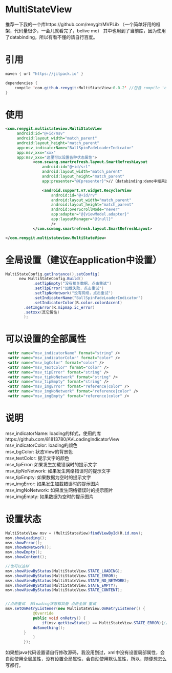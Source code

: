 # MultiStateView
推荐一下我的一个库https://github.com/renygit/MVPLib （一个简单好用的框架，代码量很少，一会儿就看完了，belive me） 其中也用到了当前库，因为使用了databinding，所以有看不懂的请自行百度。

引用
===========================
```Java
maven { url "https://jitpack.io" }
```
```Java
dependencies {
	compile 'com.github.renygit:MultiStateView:0.0.2' //包含 compile 'com.wang.avi:library:2.1.3'//loading库
}
```

使用
===========================
```xml
<com.renygit.multistateview.MultiStateView
     android:id="@+id/msv"
     android:layout_width="match_parent"
     android:layout_height="match_parent"
     app:msv_indicatorName="BallSpinFadeLoaderIndicator"
     app:msv_xxx="xxx"
     app:msv_xxx="这里可以设置各种状态属性">
            <com.scwang.smartrefresh.layout.SmartRefreshLayout
                android:id="@+id/srl"
                android:layout_width="match_parent"
                android:layout_height="match_parent"
                app:presenter="@{presenter}">//（databinding:demo中如果这里看不懂，请跳过,可以不用设置这个）

                <android.support.v7.widget.RecyclerView
                    android:id="@+id/rv"
                    android:layout_width="match_parent"
                    android:layout_height="match_parent"
                    android:overScrollMode="never"
                    app:adapter="@{viewModel.adapter}"
                    app:layoutManager="@{null}"
                    />
            </com.scwang.smartrefresh.layout.SmartRefreshLayout>

</com.renygit.multistateview.MultiStateView>
```

全局设置（建议在application中设置）
============================
```Java
MultiStateConfig.getInstance().setConfig(
      new MultiStateConfig.Build()
            .setTipEmpty("没有相关数据，点击重试")
            .setTipError("加载失败，点击重试")
            .setTipNoNetwork("没有网络，点击重试")
            .setIndicatorName("BallSpinFadeLoaderIndicator")
            .setIndicatorColor(R.color.colorAccent)
	    .setImgError(R.mipmap.ic_error)
	    .setxxx(其它属性)
        );
```
 
可以设置的全部属性
============================
```xml
 <attr name="msv_indicatorName" format="string" />
 <attr name="msv_indicatorColor" format="color" />
 <attr name="msv_bgColor" format="color" />
 <attr name="msv_textColor" format="color" />
 <attr name="msv_tipError" format="string" />
 <attr name="msv_tipNoNetwork" format="string" />
 <attr name="msv_tipEmpty" format="string" />
 <attr name="msv_imgError" format="reference|color" />
 <attr name="msv_imgNoNetwork" format="reference|color" />
 <attr name="msv_imgEmpty" format="reference|color" />
```

说明
=================================
msv_indicatorName: loading的样式，使用的库https://github.com/81813780/AVLoadingIndicatorView <br>
msv_indicatorColor: loading的颜色 <br>
msv_bgColor: 状态View的背景色 <br>
msv_textColor: 提示文字的颜色 <br>
msv_tipError: 如果发生加载错误时的提示文字 <br>
msv_tipNoNetwork: 如果发生网络错误时的提示文字 <br>
msv_tipEmpty: 如果数据为空时的提示文字 <br>
msv_imgError: 如果发生加载错误时的提示图片 <br>
msv_imgNoNetwork: 如果发生网络错误时的提示图片 <br>
msv_imgEmpty: 如果数据为空时的提示图片 <br>


设置状态
=================================
```Java
MultiStateView msv = (MultiStateView)findViewById(R.id.msv);
msv.showLoading();
msv.showError();
msv.showNoNetwork();
msv.showEmpty();
msv.showContent();

//也可以这样
msv.showViewByStatus(MultiStateView.STATE_LOADING);
msv.showViewByStatus(MultiStateView.STATE_ERROR);
msv.showViewByStatus(MultiStateView.STATE_NO_NETWORK);
msv.showViewByStatus(MultiStateView.STATE_EMPTY);
msv.showViewByStatus(MultiStateView.STATE_CONTENT);


//点击重试  非loading状态都具备 点击全屏 重试
msv.setOnRetryListener(new MultiStateView.OnRetryListener() {
            @Override
            public void onRetry() {
                if(msv.getViewState() == MultiStateView.STATE_ERROR){//如果非loading状态点击都是一样的逻辑就不用判断了
			doSomething();
		}
            }
        });
 ```

如果想java代码设置请自行修改源码，我没用到过，xml中没有设置局部属性，会自动使用全局属性，没有设置全局属性，会自动使用默认属性，所以，随便想怎么写都行。
 
